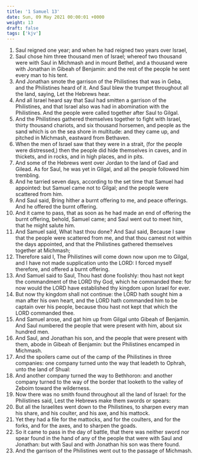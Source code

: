 ```yaml
---
title: '1 Samuel 13'
date: Sun, 09 May 2021 00:00:01 +0000
weight: 13
draft: false
tags: ['kjv'] 
---
```


1. Saul reigned one year; and when he had reigned two years over Israel,
2. Saul chose him three thousand men of Israel; whereof two thousand were with Saul in Michmash and in mount Bethel, and a thousand were with Jonathan in Gibeah of Benjamin: and the rest of the people he sent every man to his tent.
3. And Jonathan smote the garrison of the Philistines that was in Geba, and the Philistines heard of it. And Saul blew the trumpet throughout all the land, saying, Let the Hebrews hear.
4. And all Israel heard say that Saul had smitten a garrison of the Philistines, and that Israel also was had in abomination with the Philistines. And the people were called together after Saul to Gilgal.
5. And the Philistines gathered themselves together to fight with Israel, thirty thousand chariots, and six thousand horsemen, and people as the sand which is on the sea shore in multitude: and they came up, and pitched in Michmash, eastward from Bethaven.
6. When the men of Israel saw that they were in a strait, (for the people were distressed,) then the people did hide themselves in caves, and in thickets, and in rocks, and in high places, and in pits.
7. And some of the Hebrews went over Jordan to the land of Gad and Gilead. As for Saul, he was yet in Gilgal, and all the people followed him trembling.
8. And he tarried seven days, according to the set time that Samuel had appointed: but Samuel came not to Gilgal; and the people were scattered from him.
9. And Saul said, Bring hither a burnt offering to me, and peace offerings. And he offered the burnt offering.
10. And it came to pass, that as soon as he had made an end of offering the burnt offering, behold, Samuel came; and Saul went out to meet him, that he might salute him.
11. And Samuel said, What hast thou done? And Saul said, Because I saw that the people were scattered from me, and that thou camest not within the days appointed, and that the Philistines gathered themselves together at Michmash;
12. Therefore said I, The Philistines will come down now upon me to Gilgal, and I have not made supplication unto the LORD: I forced myself therefore, and offered a burnt offering.
13. And Samuel said to Saul, Thou hast done foolishly: thou hast not kept the commandment of the LORD thy God, which he commanded thee: for now would the LORD have established thy kingdom upon Israel for ever.
14. But now thy kingdom shall not continue: the LORD hath sought him a man after his own heart, and the LORD hath commanded him to be captain over his people, because thou hast not kept that which the LORD commanded thee.
15. And Samuel arose, and gat him up from Gilgal unto Gibeah of Benjamin. And Saul numbered the people that were present with him, about six hundred men.
16. And Saul, and Jonathan his son, and the people that were present with them, abode in Gibeah of Benjamin: but the Philistines encamped in Michmash.
17. And the spoilers came out of the camp of the Philistines in three companies: one company turned unto the way that leadeth to Ophrah, unto the land of Shual:
18. And another company turned the way to Bethhoron: and another company turned to the way of the border that looketh to the valley of Zeboim toward the wilderness.
19. Now there was no smith found throughout all the land of Israel: for the Philistines said, Lest the Hebrews make them swords or spears:
20. But all the Israelites went down to the Philistines, to sharpen every man his share, and his coulter, and his axe, and his mattock.
21. Yet they had a file for the mattocks, and for the coulters, and for the forks, and for the axes, and to sharpen the goads.
22. So it came to pass in the day of battle, that there was neither sword nor spear found in the hand of any of the people that were with Saul and Jonathan: but with Saul and with Jonathan his son was there found.
23. And the garrison of the Philistines went out to the passage of Michmash.
